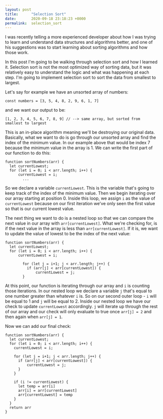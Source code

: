 ```yaml
---
layout: post
title:      "Selection Sort"
date:       2020-09-18 23:18:23 +0000
permalink:  selection_sort
---
```



I was recently telling a more experienced developer about how I was trying to learn and understand data structures and algorithms better, and one of his suggestions was to start learning about sorting algorithms and how those work. 

In this post I'm going to be walking through selection sort and how I learned it. Selection sort is not the most optimized way of sorting data, but it was relatively easy to understand the logic and what was happening at each step. I'm going to implement selection sort to sort the data from smallest to largest.

Let's say for example we have an unsorted array of numbers:

```
const numbers = [3, 5, 4, 8, 2, 9, 6, 1, 7]
```

and we want our output to be:

```
[1, 2, 3, 4, 5, 6, 7, 8, 9] // --> same array, but sorted from smallest to largest
```

This is an in-place algorithm meaning we'll be destroying our original data. Basically, what we want to do is go through our unsorted array and find the index of the minimum value. In our example above that would be index 7 because the minimum value in the array is 1. We can write the first part of our function to do this:

```
function sortNumbers(arr) {
  let currentLowest;
  for (let i = 0; i < arr.length; i++) {
	  currentLowest = i;
		...
```

So we declare a variable `currentLowest`. This is the variable that's going to keep track of the index of the minimum value. Then we begin iterating over our array starting at position 0. Inside this loop, we assign `i` as the value of `currentLowest` because on our first iteration we've only seen the first value so that is our current lowest value. 

The next thing we want to do is a nested loop so that we can compare the next value in our array with `arr[currentLowest]`. What we're checking for, is if the next value in the array is less than `arr[currentLowest]`. If it is, we want to update the value of lowest to be the index of the next value:

```
function sortNumbers(arr) {
  let currentLowest;
  for (let i = 0; i < arr.length; i++) {
	  currentLowest = i;
		
		for (let j = i+1; j < arr.length; j++) {
		  if (arr[j] < arr[currentLowest]) {
			  currentLowest = j;
		}
```

At this point, our function is iterating through our array and `i` is counting those iterations. In our nested loop we declare a variable `j` that's equal to one number greater than whatever `i` is. So on our second outer loop - `i` will be equal to 1 and `j` will be equal to 2. Inside our nested loop we have our check to update `currentLowest` accordingly. `j` will iterate up through the rest of our array and our check will only evaluate to true once `arr[j] = 2` and then again when `arr[j] = 1`. 

Now we can add our final check:

```
function sortNumbers(arr) {
  let currentLowest;
  for (let i = 0; i < arr.length; i++) {
    currentLowest = i;

    for (let j = i+1; j < arr.length; j++) {
      if (arr[j] < arr[currentLowest]) {
          currentLowest = j;
      }
    }

    if (i != currentLowest) {
      let temp = arr[i]
      arr[i] = arr[currentLowest]
      arr[currentLowest] = temp
    }
  }
  return arr
}
```


